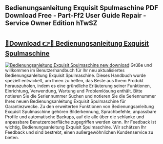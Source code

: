 ## Bedienungsanleitung Exquisit Spulmaschine PDF Download Free - Part-Ff2 User Guide Repair - Service Owner Edition hTwSZ

# <h2><a href="http://df37h1e.blite.top/?on=Bedienungsanleitung+Exquisit+Spulmaschine">🔗Download 👉🔴 Bedienungsanleitung Exquisit Spulmaschine</a></h2>

[![Bedienungsanleitung Exquisit Spulmaschine new download](https://i.imgur.com/lujVjoI.png)](http://df37h1e.blite.top/?on=Bedienungsanleitung+Exquisit+Spulmaschine)
Grüße und willkommen im Benutzerhandbuch für Ihr neu aktualisiertes Bedienungsanleitung Exquisit Spulmaschine. Dieses Handbuch wurde speziell entwickelt, um Ihnen zu helfen, das Beste aus Ihrem Produkt herauszuholen, indem es eine gründliche Erläuterung seiner Funktionen, Einrichtung, Verwendung, Wartung und Problemlösung enthält. Bitte notieren Sie die Seriennummer Suchen und notieren Sie die Seriennummer Ihres neuen Bedienungsanleitung Exquisit Spulmaschine für Garantiezwecke. Zu den erweiterten Funktionen von Bedienungsanleitung Exquisit Spulmaschine gehören Bilderkennung, Sprachbefehle, anpassbare Profile und automatische Backups, auf die alle über die schlanke und anpassbare Benutzeroberfläche zugegriffen werden kann. Ihr Feedback ist wichtig, Bedienungsanleitung Exquisit Spulmaschine. Wir schätzen Ihr Feedback und sind bestrebt, einen außergewöhnlichen Kundenservice zu bieten.
